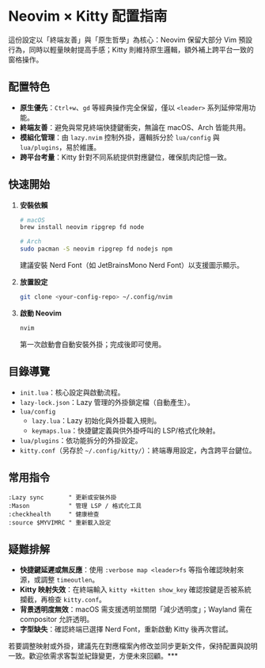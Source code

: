# Neovim × Kitty 配置指南

這份設定以「終端友善」與「原生哲學」為核心：Neovim 保留大部分 Vim 預設行為，同時以輕量映射提高手感；Kitty 則維持原生邏輯，額外補上跨平台一致的窗格操作。

## 配置特色

- **原生優先**：`Ctrl+w`、`gd` 等經典操作完全保留，僅以 `<leader>` 系列延伸常用功能。
- **終端友善**：避免與常見終端快捷鍵衝突，無論在 macOS、Arch 皆能共用。
- **模組化管理**：由 `lazy.nvim` 控制外掛，邏輯拆分於 `lua/config` 與 `lua/plugins`，易於維護。
- **跨平台考量**：Kitty 針對不同系統提供對應鍵位，確保肌肉記憶一致。

## 快速開始

1. **安裝依賴**

   ```bash
   # macOS
   brew install neovim ripgrep fd node

   # Arch
   sudo pacman -S neovim ripgrep fd nodejs npm
   ```

   建議安裝 Nerd Font（如 JetBrainsMono Nerd Font）以支援圖示顯示。

2. **放置設定**

   ```bash
   git clone <your-config-repo> ~/.config/nvim
   ```

3. **啟動 Neovim**
   ```bash
   nvim
   ```
   第一次啟動會自動安裝外掛；完成後即可使用。

## 目錄導覽

- `init.lua`：核心設定與啟動流程。
- `lazy-lock.json`：Lazy 管理的外掛鎖定檔（自動產生）。
- `lua/config`
  - `lazy.lua`：Lazy 初始化與外掛載入規則。
  - `keymaps.lua`：快捷鍵定義與供外掛呼叫的 LSP/格式化映射。
- `lua/plugins`：依功能拆分的外掛設定。
- `kitty.conf`（另存於 `~/.config/kitty/`）：終端專用設定，內含跨平台鍵位。

## 常用指令

```vim
:Lazy sync       " 更新或安裝外掛
:Mason           " 管理 LSP / 格式化工具
:checkhealth     " 健康檢查
:source $MYVIMRC " 重新載入設定
```

## 疑難排解

- **快捷鍵延遲或無反應**：使用 `:verbose map <leader>fs` 等指令確認映射來源，或調整 `timeoutlen`。
- **Kitty 映射失效**：在終端輸入 `kitty +kitten show_key` 確認按鍵是否被系統攔截，再檢查 `kitty.conf`。
- **背景透明度無效**：macOS 需支援透明並關閉「減少透明度」；Wayland 需在 compositor 允許透明。
- **字型缺失**：確認終端已選擇 Nerd Font，重新啟動 Kitty 後再次嘗試。

若要調整映射或外掛，建議先在對應檔案內修改並同步更新文件，保持配置與說明一致。歡迎依需求客製並紀錄變更，方便未來回顧。\*\*\*
